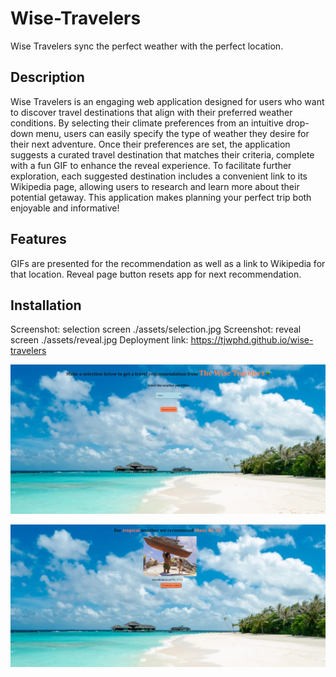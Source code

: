 # Wise-Travelers

Wise Travelers sync the perfect weather with the perfect location.

## Description

Wise Travelers is an engaging web application designed for users who want to discover travel destinations that align with their preferred weather conditions. By selecting their climate preferences from an intuitive drop-down menu, users can easily specify the type of weather they desire for their next adventure. Once their preferences are set, the application suggests a curated travel destination that matches their criteria, complete with a fun GIF to enhance the reveal experience. To facilitate further exploration, each suggested destination includes a convenient link to its Wikipedia page, allowing users to research and learn more about their potential getaway. This application makes planning your perfect trip both enjoyable and informative!

## Features

GIFs are presented for the recommendation as well as a link to Wikipedia for that location.
Reveal page button resets app for next recommendation.

## Installation

Screenshot: selection screen ./assets/selection.jpg
Screenshot: reveal screen ./assets/reveal.jpg
Deployment link: https://tjwphd.github.io/wise-travelers


![image alt](https://github.com/TJWphd/wise-travelers/blob/20fb67ea06d16bd974222032f03cf739571afff9/assets/images/image.png)

![image alt](https://github.com/TJWphd/wise-travelers/blob/30a9aa914f1fe3e1c03ae3569aec65205f3c84f3/assets/images/Image%202.png)


